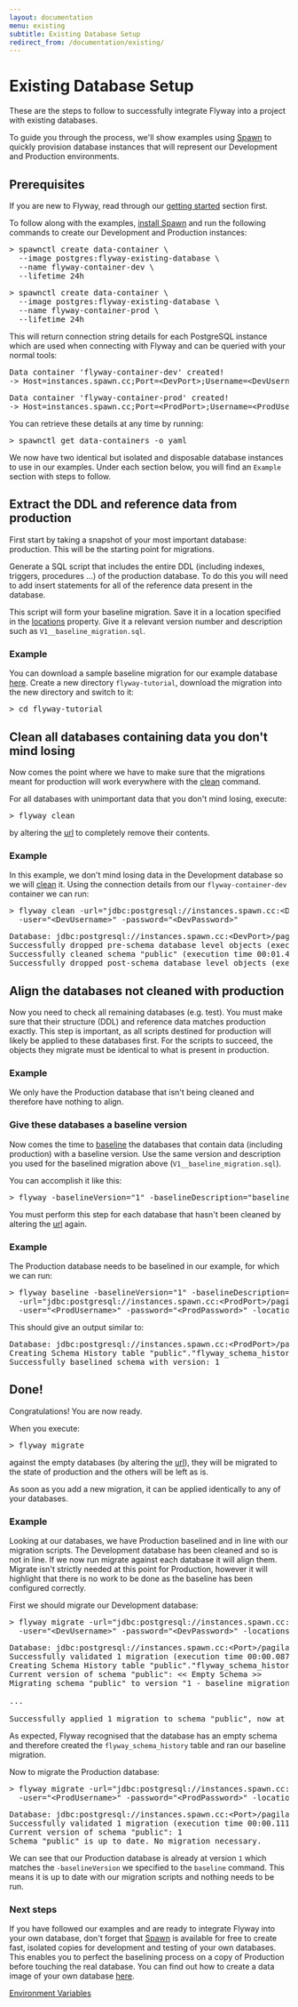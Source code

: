 ```yaml
---
layout: documentation
menu: existing
subtitle: Existing Database Setup
redirect_from: /documentation/existing/
---
```


# Existing Database Setup

These are the steps to follow to successfully integrate Flyway into a project with existing databases.

To guide you through the process, we'll show examples using [Spawn](https://spawn.cc) to quickly provision database instances that will represent our Development and Production environments.

## Prerequisites

If you are new to Flyway, read through our [getting started](/documentation/getstarted/) section first.

To follow along with the examples, [install Spawn](https://spawn.cc/docs/howto-installation) and run the following commands to create our Development and Production instances:

<pre class="console">&gt; spawnctl create data-container \
  --image postgres:flyway-existing-database \
  --name flyway-container-dev \
  --lifetime 24h</pre>

<pre class="console">&gt; spawnctl create data-container \
  --image postgres:flyway-existing-database \
  --name flyway-container-prod \
  --lifetime 24h</pre>

This will return connection string details for each PostgreSQL instance which are used when connecting with Flyway and can be queried with your normal tools:

<pre class="console">Data container 'flyway-container-dev' created!
-> Host=instances.spawn.cc;Port=&lt;DevPort&gt;;Username=&lt;DevUsername&gt;;Database=pagila;Password=&lt;DevPassword&gt;</pre>

<pre class="console">Data container 'flyway-container-prod' created!
-> Host=instances.spawn.cc;Port=&lt;ProdPort&gt;;Username=&lt;ProdUsername&gt;;Database=pagila;Password=&lt;ProdPassword&gt;</pre>

You can retrieve these details at any time by running:

<pre class="console">&gt; spawnctl get data-containers -o yaml</pre>

We now have two identical but isolated and disposable database instances to use in our examples. Under each section below, you will find an `Example` section with steps to follow.

## Extract the DDL and reference data from production

First start by taking a snapshot of your most important database: production. This will be the starting point for migrations.

Generate a SQL script that includes the entire DDL (including indexes, triggers, procedures ...) of the production database. To do this you will need to add insert statements for all of the reference data present in the database.

This script will form your baseline migration. Save it in a location specified in the [locations](/documentation/configuration/parameters/locations) property. Give it a relevant version number and description such as `V1__baseline_migration.sql`.

### Example

You can download a sample baseline migration for our example database [here](/assets/tutorial/V1__baseline_migration.sql). Create a new directory `flyway-tutorial`, download the migration into the new directory and switch to it:

<pre class="console">&gt; cd flyway-tutorial</pre>

## Clean all databases containing data you don't mind losing

Now comes the point where we have to make sure that the migrations meant for production will work everywhere with the [clean](/documentation/command/clean) command.

For all databases with unimportant data that you don't mind losing, execute:
<pre class="console">&gt; flyway clean</pre>
by altering the [url](/documentation/configuration/parameters/url) to completely remove their contents.

### Example

In this example, we don't mind losing data in the Development database so we will [clean](/documentation/command/clean) it. Using the connection details from our `flyway-container-dev` container we can run:

<pre class="console">&gt; flyway clean -url="jdbc:postgresql://instances.spawn.cc:&lt;DevPort&gt;/pagila" \
  -user="&lt;DevUsername&gt;" -password="&lt;DevPassword&gt;"</pre>

<pre class="console">Database: jdbc:postgresql://instances.spawn.cc:&lt;DevPort&gt;/pagila (PostgreSQL 11.0)
Successfully dropped pre-schema database level objects (execution time 00:00.001s)
Successfully cleaned schema "public" (execution time 00:01.404s)
Successfully dropped post-schema database level objects (execution time 00:00.000s)</pre>

## Align the databases not cleaned with production

Now you need to check all remaining databases (e.g. test). You must make sure that their structure (DDL) and reference data matches production exactly. This step is important, as all scripts destined for production will likely be applied to these databases first. For the scripts to succeed, the objects they migrate must be identical to what is present in production.

### Example

We only have the Production database that isn't being cleaned and therefore have nothing to align.

### Give these databases a baseline version

Now comes the time to [baseline](/documentation/command/baseline) the databases that contain data (including production) with a baseline version. Use the same version and description you used for the baselined migration above (`V1__baseline_migration.sql`).

You can accomplish it like this:
<pre class="console">&gt; flyway -baselineVersion="1" -baselineDescription="baseline_migration" baseline</pre>
You must perform this step for each database that hasn't been cleaned by altering the [url](/documentation/configuration/parameters/url) again.

### Example

The Production database needs to be baselined in our example, for which we can run:

<pre class="console">&gt; flyway baseline -baselineVersion="1" -baselineDescription="baseline_migration" \
  -url="jdbc:postgresql://instances.spawn.cc:&lt;ProdPort&gt;/pagila" \
  -user="&lt;ProdUsername&gt;" -password="&lt;ProdPassword&gt;" -locations="filesystem:."</pre>

This should give an output similar to:

<pre class="console">Database: jdbc:postgresql://instances.spawn.cc:&lt;ProdPort&gt;/pagila (PostgreSQL 11.0)
Creating Schema History table "public"."flyway_schema_history" with baseline ...
Successfully baselined schema with version: 1</pre>

## Done!

Congratulations! You are now ready.

When you execute:

<pre class="console">&gt; flyway migrate</pre>

against the empty databases (by altering the [url](/documentation/configuration/parameters/url)), they will be migrated to the state of production and the others will be left as is.

As soon as you add a new migration, it can be applied identically to any of your databases.

### Example

Looking at our databases, we have Production baselined and in line with our migration scripts. The Development database has been cleaned and so is not in line. If we now run migrate against each database it will align them. Migrate isn't strictly needed at this point for Production, however it will highlight that there is no work to be done as the baseline has been configured correctly.

First we should migrate our Development database:

<pre class="console">&gt; flyway migrate -url="jdbc:postgresql://instances.spawn.cc:&lt;DevPort&gt;/pagila" \
  -user="&lt;DevUsername&gt;" -password="&lt;DevPassword&gt;" -locations="filesystem:."</pre>

<pre class="console">Database: jdbc:postgresql://instances.spawn.cc:&lt;Port&gt;/pagila (PostgreSQL 11.0)
Successfully validated 1 migration (execution time 00:00.087s)
Creating Schema History table "public"."flyway_schema_history" ...
Current version of schema "public": << Empty Schema >>
Migrating schema "public" to version "1 - baseline migration"

...

Successfully applied 1 migration to schema "public", now at version v1 (execution time 00:04.962s)</pre>

As expected, Flyway recognised that the database has an empty schema and therefore created the `flyway_schema_history` table and ran our baseline migration.

Now to migrate the Production database:

<pre class="console">&gt; flyway migrate -url="jdbc:postgresql://instances.spawn.cc:&lt;ProdPort&gt;/pagila" \
  -user="&lt;ProdUsername&gt;" -password="&lt;ProdPassword&gt;" -locations="filesystem:."</pre>

<pre class="console">Database: jdbc:postgresql://instances.spawn.cc:&lt;Port&gt;/pagila (PostgreSQL 11.0)
Successfully validated 1 migration (execution time 00:00.111s)
Current version of schema "public": 1
Schema "public" is up to date. No migration necessary.</pre>

We can see that our Production database is already at version `1` which matches the `-baselineVersion` we specified to the `baseline` command. This means it is up to date with our migration scripts and nothing needs to be run.

### Next steps

If you have followed our examples and are ready to integrate Flyway into your own database, don't forget that [Spawn](https://spawn.cc) is available for free to create fast, isolated copies for development and testing of your own databases. This enables you to perfect the baselining process on a copy of Production before touching the real database. You can find out how to create a data image of your own database [here](https://spawn.cc/docs/source-configuration-backup-postgres).

<p class="next-steps">
    <a class="btn btn-primary" href="/documentation/configuration/envvars">Environment Variables<i class="fa fa-arrow-right"></i></a>
</p>
